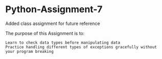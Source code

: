 # Python-Assignment-7
Added class assignment for future reference 

The purpose of this Assignment is to:

    Learn to check data types before manipulating data
    Practice handling different types of exceptions gracefully without your program breaking

